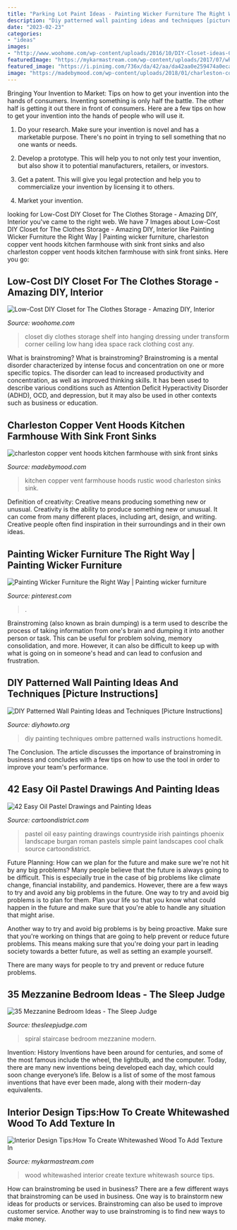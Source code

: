 ```yaml
---
title: "Parking Lot Paint Ideas - Painting Wicker Furniture The Right Way"
description: "Diy patterned wall painting ideas and techniques [picture instructions]"
date: "2023-02-23"
categories:
- "ideas"
images:
- "http://www.woohome.com/wp-content/uploads/2016/10/DIY-Closet-ideas-05.jpg"
featuredImage: "https://mykarmastream.com/wp-content/uploads/2017/07/whitewash-wood-1-410x1024.jpg"
featured_image: "https://i.pinimg.com/736x/da/42/aa/da42aa0e259474a0eca4b6b2c5fc0a7f.jpg"
image: "https://madebymood.com/wp-content/uploads/2018/01/charleston-copper-vent-hoods-with-fireclay-apron-kitchen-farmhouse-and-drawer-storage.jpg"
---
```



Bringing Your Invention to Market: Tips on how to get your invention into the hands of consumers.
Inventing something is only half the battle. The other half is getting it out there in front of consumers. Here are a few tips on how to get your invention into the hands of people who will use it.
1. Do your research. Make sure your invention is novel and has a marketable purpose. There's no point in trying to sell something that no one wants or needs.

2. Develop a prototype. This will help you to not only test your invention, but also show it to potential manufacturers, retailers, or investors.

3. Get a patent. This will give you legal protection and help you to commercialize your invention by licensing it to others.

4. Market your invention.

	

		
looking for Low-Cost DIY Closet for The Clothes Storage - Amazing DIY, Interior you've came to the right web. We have 7 Images about Low-Cost DIY Closet for The Clothes Storage - Amazing DIY, Interior like Painting Wicker Furniture the Right Way | Painting wicker furniture, charleston copper vent hoods kitchen farmhouse with sink front sinks and also charleston copper vent hoods kitchen farmhouse with sink front sinks. Here you go:
		
    
## Low-Cost DIY Closet For The Clothes Storage - Amazing DIY, Interior

<img loading=lazy src="http://www.woohome.com/wp-content/uploads/2016/10/DIY-Closet-ideas-05.jpg" onerror="this.onerror=null;this.src='https://tse4.mm.bing.net/th?id=OIP.3JHBdgJjKZNnlbGaX9F2WAHaLI&amp;pid=15.1';" alt="Low-Cost DIY Closet for The Clothes Storage - Amazing DIY, Interior">

_Source: woohome.com_

>closet diy clothes storage shelf into hanging dressing under transform corner ceiling low hang idea space rack clothing cost any. 

	

What is brainstroming?
What is brainstroming? Brainstroming is a mental disorder characterized by intense focus and concentration on one or more specific topics. The disorder can lead to increased productivity and concentration, as well as improved thinking skills. It has been used to describe various conditions such as Attention Deficit Hyperactivity Disorder (ADHD), OCD, and depression, but it may also be used in other contexts such as business or education.

    
## Charleston Copper Vent Hoods Kitchen Farmhouse With Sink Front Sinks

<img loading=lazy src="https://madebymood.com/wp-content/uploads/2018/01/charleston-copper-vent-hoods-with-fireclay-apron-kitchen-farmhouse-and-drawer-storage.jpg" onerror="this.onerror=null;this.src='https://tse1.mm.bing.net/th?id=OIP.PfRuWTO7B4-oxq1dz3NhegHaK6&amp;pid=15.1';" alt="charleston copper vent hoods kitchen farmhouse with sink front sinks">

_Source: madebymood.com_

>kitchen copper vent farmhouse hoods rustic wood charleston sinks sink. 

	

Definition of creativity: Creative means producing something new or unusual.
Creativity is the ability to produce something new or unusual. It can come from many different places, including art, design, and writing. Creative people often find inspiration in their surroundings and in their own ideas.

    
## Painting Wicker Furniture The Right Way | Painting Wicker Furniture

<img loading=lazy src="https://i.pinimg.com/736x/da/42/aa/da42aa0e259474a0eca4b6b2c5fc0a7f.jpg" onerror="this.onerror=null;this.src='https://tse4.mm.bing.net/th?id=OIP.kvLIRWu6iaKpTV0YaLeAKwHaKR&amp;pid=15.1';" alt="Painting Wicker Furniture the Right Way | Painting wicker furniture">

_Source: pinterest.com_

>. 

	

Brainstroming (also known as brain dumping) is a term used to describe the process of taking information from one's brain and dumping it into another person or task. This can be useful for problem solving, memory consolidation, and more. However, it can also be difficult to keep up with what is going on in someone's head and can lead to confusion and frustration.

    
## DIY Patterned Wall Painting Ideas And Techniques [Picture Instructions]

<img loading=lazy src="http://www.diyhowto.org/wp-content/uploads/DIY-Ombre-Wall-Painting-DIY-Wall-Painting-Ideas-Techniques-Tutorials-DIYHowto.jpg" onerror="this.onerror=null;this.src='https://tse3.mm.bing.net/th?id=OIP.TfbrSVxF6fMzFX4xgdrr4wHaNQ&amp;pid=15.1';" alt="DIY Patterned Wall Painting Ideas and Techniques [Picture Instructions]">

_Source: diyhowto.org_

>diy painting techniques ombre patterned walls instructions homedit. 

	

The Conclusion.
The article discusses the importance of brainstroming in business and concludes with a few tips on how to use the tool in order to improve your team's performance.

    
## 42 Easy Oil Pastel Drawings And Painting Ideas

<img loading=lazy src="http://www.cartoondistrict.com/wp-content/uploads/2017/06/Easy-Oil-Pastel-Drawings-and-Painting-Ideas2.jpg" onerror="this.onerror=null;this.src='https://tse4.mm.bing.net/th?id=OIP.Mk6e6DNGFb5-vu3nWvO4KAHaLd&amp;pid=15.1';" alt="42 Easy Oil Pastel Drawings and Painting Ideas">

_Source: cartoondistrict.com_

>pastel oil easy painting drawings countryside irish paintings phoenix landscape burgan roman pastels simple paint landscapes cool chalk source cartoondistrict. 

	

Future Planning: How can we plan for the future and make sure we're not hit by any big problems?
Many people believe that the future is always going to be difficult. This is especially true in the case of big problems like climate change, financial instability, and pandemics. However, there are a few ways to try and avoid any big problems in the future. 
One way to try and avoid big problems is to plan for them. Plan your life so that you know what could happen in the future and make sure that you're able to handle any situation that might arise. 

Another way to try and avoid big problems is by being proactive. Make sure that you're working on things that are going to help prevent or reduce future problems. This means making sure that you're doing your part in leading society towards a better future, as well as setting an example yourself. 

There are many ways for people to try and prevent or reduce future problems.

    
## 35 Mezzanine Bedroom Ideas - The Sleep Judge

<img loading=lazy src="https://www.thesleepjudge.com/wp-content/uploads/2017/07/Large-Spiral-Staircase.jpg" onerror="this.onerror=null;this.src='https://tse1.mm.bing.net/th?id=OIP.IszvwHb7GE_d5gN42v-pcgHaLM&amp;pid=15.1';" alt="35 Mezzanine Bedroom Ideas - The Sleep Judge">

_Source: thesleepjudge.com_

>spiral staircase bedroom mezzanine modern. 

	

Invention: History
Inventions have been around for centuries, and some of the most famous include the wheel, the lightbulb, and the computer. Today, there are many new inventions being developed each day, which could soon change everyone’s life. Below is a list of some of the most famous inventions that have ever been made, along with their modern-day equivalents.

    
## Interior Design Tips:How To Create Whitewashed Wood To Add Texture In

<img loading=lazy src="https://mykarmastream.com/wp-content/uploads/2017/07/whitewash-wood-1-410x1024.jpg" onerror="this.onerror=null;this.src='https://tse3.mm.bing.net/th?id=OIP.Et5yv2s6ko4aO6YkGf4LdwAAAA&amp;pid=15.1';" alt="Interior Design Tips:How To Create Whitewashed Wood To Add Texture In">

_Source: mykarmastream.com_

>wood whitewashed interior create texture whitewash source tips. 

	

How can brainstroming be used in business?
There are a few different ways that brainstroming can be used in business. One way is to brainstorm new ideas for products or services. Brainstroming can also be used to improve customer service. Another way to use brainstroming is to find new ways to make money.

